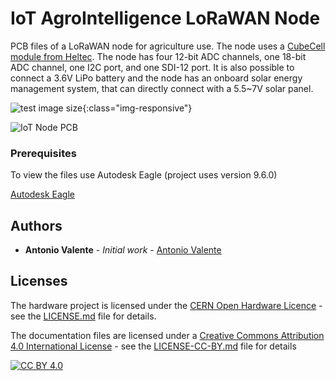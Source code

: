 # IoT AgroIntelligence LoRaWAN Node

PCB files of a LoRaWAN node for agriculture use. The node uses a [CubeCell module from Heltec](https://heltec.org/project/htcc-ab01/).
The node has four 12-bit ADC channels, one 18-bit ADC channel, one I2C port, and one SDI-12 port.
It is also possible to connect a 3.6V LiPo battery and the node has an onboard solar energy management system, that can directly connect with a 5.5~7V solar panel.


![test image size](https://github.com/antoniovalente/IoT-AgroIntelligence-Node/photos/IoT_AgroIntelligenceNode.jpg){:class="img-responsive"}

![IoT Node PCB][iot_node_pcb]

[iot_node_pcb]: https://github.com/antoniovalente/IoT-AgroIntelligence-Node/photos/IoT_AgroIntelligenceNode.jpg "IoT PCB Node"


### Prerequisites

To view the files use Autodesk Eagle (project uses version 9.6.0) 

[Autodesk Eagle](https://www.autodesk.com/products/eagle/free-download) 



## Authors

* **Antonio Valente** - *Initial work* - [Antonio Valente](https://github.com/antoniovalente/)

<!---See also the list of [contributors](https://github.com/your/project/contributors) who participated in this project. --->

## Licenses

The hardware project is licensed under the [CERN Open Hardware Licence](https://ohwr.org/cernohl) - see the [LICENSE.md](LICENSE.md) file for details.


The documentation files are licensed under a [Creative Commons Attribution 4.0 International
License][cc-by] - see the [LICENSE-CC-BY.md](LICENSE.md) file for details

[![CC BY 4.0][cc-by-image]][cc-by]

[cc-by]: http://creativecommons.org/licenses/by/4.0/
[cc-by-image]: https://i.creativecommons.org/l/by/4.0/88x31.png
[cc-by-shield]: https://img.shields.io/badge/License-CC%20BY%204.0-lightgrey.svg

